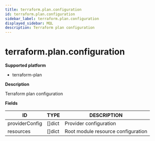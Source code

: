 ```yaml
---
title: terraform.plan.configuration
id: terraform.plan.configuration
sidebar_label: terraform.plan.configuration
displayed_sidebar: MQL
description: Terraform plan configuration
---
```


# terraform.plan.configuration

**Supported platform**

- terraform-plan

**Description**

Terraform plan configuration

**Fields**

| ID             | TYPE           | DESCRIPTION                        |
| -------------- | -------------- | ---------------------------------- |
| providerConfig | &#91;&#93;dict | Provider configuration             |
| resources      | &#91;&#93;dict | Root module resource configuration |
